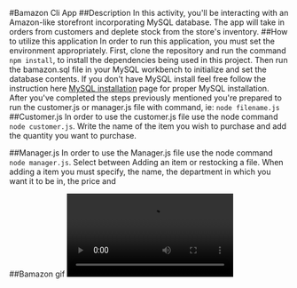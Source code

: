 #Bamazon Cli App
##Description
In this activity, you'll be interacting with an Amazon-like storefront incorporating MySQL database. The app will take in orders from customers and deplete stock from the store's inventory.
##How to utilize this application
In order to run this application, you must set the environment appropriately. First, clone the repository and run the command `npm install`, to install the dependencies being used in this project. Then run the bamazon.sql file in your MySQL workbench to initialize and set the database contents. If you don't have MySQL install feel free follow the instruction here [MySQL installation](https://dev.mysql.com/doc/refman/5.6/en/installing.html) page for proper MySQL installation. After you've completed the steps previously mentioned you're prepared to run the customer.js or manager.js file with command, ie: `node filename.js`
##Customer.js
In order to use the customer.js file use the node command `node customer.js`. Write the name of the item you wish to purchase and add the quantity you want to purchase.

##Manager.js
In order to use the Manager.js file use the node command `node manager.js`. Select between Adding an item or restocking a file. When adding a item you must specify, the name, the department in which you want it to be in, the price and


##Bamazon gif
![bamazon gif](https://media.giphy.com/media/fnpxJaxZYcJ1jlB4vM/source.mp4)